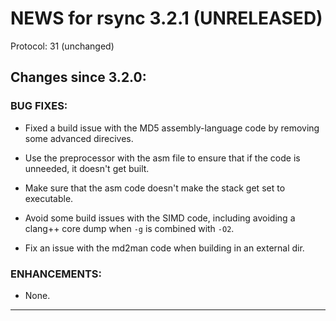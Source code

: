 # NEWS for rsync 3.2.1 (UNRELEASED)

Protocol: 31 (unchanged)

## Changes since 3.2.0:

### BUG FIXES:

 - Fixed a build issue with the MD5 assembly-language code by removing some
   advanced direcives.

 - Use the preprocessor with the asm file to ensure that if the code is
   unneeded, it doesn't get built.

 - Make sure that the asm code doesn't make the stack get set to executable.

 - Avoid some build issues with the SIMD code, including avoiding a clang++
   core dump when `-g` is combined with `-O2`.

 - Fix an issue with the md2man code when building in an external dir.

### ENHANCEMENTS:

 - None.

------------------------------------------------------------------------------

